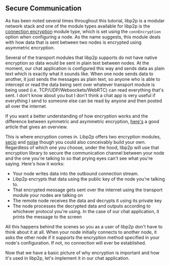 ## Secure Communication

As has been noted several times throughout this tutorial, libp2p is a modular network stack and one of the module types available for libp2p is the [connection encryption](https://github.com/libp2p/js-libp2p/blob/master/doc/CONFIGURATION.md#connection-encryption) module type, which is set using the `connEncryption` option when configuring a node.  As the name suggests, this module deals with how data that is sent between two nodes is encrypted using asymmetric encryption.  

Several of the transport modules that libp2p supports do not have native encryption so data would be sent in plain text between nodes.  At the moment, our chat application is configured this way and sends data as plain text which is exactly what it sounds like.  When one node sends data to another, it just sends the messages as plain text, so anyone who is able to intercept or read the data being sent over whatever transport module is being used (i.e. TCP/UDP/Websockets/WebRTC) can read everything that's sent.  I don't know about you but I don't think a chat app is very useful if everything I send to someone else can be read by anyone and then posted all over the internet.  

If you want a better understanding of how encryption works and the difference between symmetric and asymmetric encryption, [here's](https://cyware.com/news/exploring-the-differences-between-symmetric-and-asymmetric-encryption-8de86e8a#:~:text=The%20basic%20difference%20between%20these,a%20private%20key%20for%20decryption.) a good article that gives an overview.

This is where encryption comes in.  Libp2p offers two encryption modules, [secio](https://github.com/libp2p/js-libp2p-secio) and [noise](https://github.com/NodeFactoryIo/js-libp2p-noise) though you could also conceivably build your own.  Regardless of which one you choose, under the hood, libp2p will use that encryption library to secure the communication channel between your node and the one you're talking to so that prying eyes can't see what you're saying.  Here's how it works:
 * Your node writes data into the outbound connection stream.
 * Libp2p encrypts that data using the public key of the node you're talking to.
 * That encrypted message gets sent over the internet using the transport module your nodes are talking on
 * The remote node receives the data and decrypts it using its private key
 * The node processes the decrypted data and outputs according to whichever protocol you're using.  In the case of our chat application, it prints the message to the screen

All this happens behind the scenes so you as a user of libp2p don't have to think about it at all.  When your node initially connects to another node, it asks the other node if it supports the encryption method specified in your node's configuration.  If not, no connection will ever be established.

Now that we have a basic picture of why encryption is important and how it's used in libp2p, let's implement it in our chat application.
